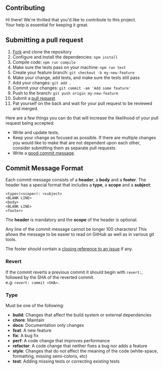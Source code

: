 ## Contributing

Hi there! We're thrilled that you'd like to contribute to this project. <br>
Your help is essential for keeping it great.

## Submitting a pull request

1.  [Fork](https://github.com/gioboa/jira-plugin/fork) and clone the repository
1.  Configure and install the dependencies: `npm install`
1.  Compile code: `npm run compile`
1.  Make sure the tests pass on your machine: `npm run test`
1.  Create your feature branch: `git checkout -b my-new-feature`
1.  Make your change, add tests, and make sure the tests still pass
1.  Add your changes: `git add .`
1.  Commit your changes: `git commit -am 'Add some feature'`
1.  Push to the branch: `git push origin my-new-feature`
1.  Submit a [pull request](https://github.com/gioboa/jira-plugin/compare)
1.  Pat yourself on the back and wait for your pull request to be reviewed and merged.

Here are a few things you can do that will increase the likelihood of your pull request being accepted:

- Write and update tests.
- Keep your change as focused as possible. If there are multiple changes you would like to make that are not dependent upon each other, consider submitting them as separate pull requests.
- Write a [good commit message](http://tbaggery.com/2008/04/19/a-note-about-git-commit-messages.html).

## Commit Message Format

Each commit message consists of a **header**, a **body** and a **footer**. The header has a special
format that includes a **type**, a **scope** and a **subject**:

```
<type>(<scope>): <subject>
<BLANK LINE>
<body>
<BLANK LINE>
<footer>
```

The **header** is mandatory and the **scope** of the header is optional.

Any line of the commit message cannot be longer 100 characters! This allows the message to be easier
to read on GitHub as well as in various git tools.

The footer should contain a [closing reference to an issue](https://help.github.com/articles/closing-issues-via-commit-messages/) if any.

### Revert

If the commit reverts a previous commit it should begin with `revert:`, followed by the SHA of the reverted commit. <br> e.g: `revert: commit <SHA>.`

### Type

Must be one of the following:

- **build**: Changes that affect the build system or external dependencies
- **chore**: Maintain
- **docs**: Documentation only changes
- **feat**: A new feature
- **fix**: A bug fix
- **perf**: A code change that improves performance
- **refactor**: A code change that neither fixes a bug nor adds a feature
- **style**: Changes that do not affect the meaning of the code (white-space, formatting, missing semi-colons, etc)
- **test**: Adding missing tests or correcting existing tests
